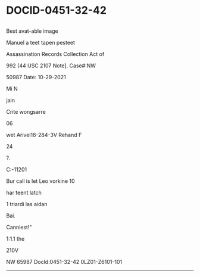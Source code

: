 # DOCID-0451-32-42

##
Best avat-able image

Manuel a teet tapen pesteet

Assassination Records Collection Act of

992 (44 USC 2107 Note]. Case#:NW

50987 Date: 10-29-2021

Mi N

jain

Crite wongsarre

06

wet Arivei16-284-3V Rehand F

24

?.

C:-11201

Bur call is let Leo vorkine 10

har teent latch

1 triardi las aidan

Bai.

Canniest!"

1:1.1 the

210V

NW 65987 Docld:0451-32-42
0LZ01-Z6101-101

---

